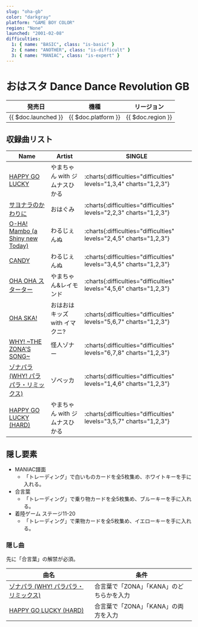 ```yaml
---
slug: "oha-gb"
color: "darkgray"
platform: "GAME BOY COLOR"
region: "None"
launched: "2001-02-08"
difficulties:
  1: { name: "BASIC", class: "is-basic" }
  2: { name: "ANOTHER", class: "is-difficult" }
  3: { name: "MANIAC", class: "is-expert" }
---
```


# おはスタ Dance Dance Revolution GB

|発売日|機種|リージョン|
|------|----|---------|
|{{ $doc.launched }}|{{ $doc.platform }}|{{ $doc.region }}|

## 収録曲リスト

|Name|Artist|SINGLE|
|----|------|------|
|[HAPPY GO LUCKY](/songs/happy-go-lucky)|やまちゃん with ジムナスひかる|:charts{:difficulties="difficulties" levels="1,3,4" charts="1,2,3"}|
|[サヨナラのかわりに](/songs/sayonara-no-kawari-ni)|おはぐみ|:charts{:difficulties="difficulties" levels="2,2,3" charts="1,2,3"}|
|[O-HA! Mambo (a Shiny new Today)](/songs/o-ha-mambo)|わるじぇんぬ|:charts{:difficulties="difficulties" levels="2,4,5" charts="1,2,3"}|
|[CANDY](/songs/candy-oha)|わるじぇんぬ|:charts{:difficulties="difficulties" levels="3,4,5" charts="1,2,3"}|
|[OHA OHA スターター](/songs/oha-oha-starter)|やまちゃん&レイモンド|:charts{:difficulties="difficulties" levels="4,5,6" charts="1,2,3"}|
|[OHA SKA!](/songs/oha-ska)|おはおはキッズ with イマクニ?|:charts{:difficulties="difficulties" levels="5,6,7" charts="1,2,3"}|
|[WHY! \~THE ZONA'S SONG\~](/songs/why)|怪人ゾナー|:charts{:difficulties="difficulties" levels="6,7,8" charts="1,2,3"}|
|[ゾナパラ (WHY! パラパラ・リミックス)](/songs/zonapara)|ゾベッカ|:charts{:difficulties="difficulties" levels="1,4,6" charts="1,2,3"}|
|[HAPPY GO LUCKY (HARD)](/songs/happy-go-lucky)|やまちゃん with ジムナスひかる|:charts{:difficulties="difficulties" levels="3,5,7" charts="1,2,3"}|

## 隠し要素

- MANIAC譜面
  - 「トレーディング」で白いものカードを全5枚集め、ホワイトキーを手に入れる。
- 合言葉
  - 「トレーディング」で乗り物カードを全5枚集め、ブルーキーを手に入れる。
- 着陸ゲーム ステージ11-20
  - 「トレーディング」で果物カードを全5枚集め、イエローキーを手に入れる。

### 隠し曲

先に「合言葉」の解禁が必須。

|曲名|条件|
|----|----|
|[ゾナパラ (WHY! パラパラ・リミックス)](/songs/zonapara)|合言葉で「ZONA」「KANA」のどちらかを入力|
|[HAPPY GO LUCKY (HARD)](/songs/happy-go-lucky)|合言葉で「ZONA」「KANA」の両方を入力|
